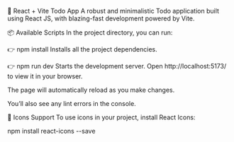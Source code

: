 🚀 React + Vite Todo App
A robust and minimalistic Todo application built using React JS, with blazing-fast development powered by Vite.

📦 Available Scripts
In the project directory, you can run:

👉 npm install
Installs all the project dependencies.

👉 npm run dev
Starts the development server.
Open http://localhost:5173/ to view it in your browser.

The page will automatically reload as you make changes.

You’ll also see any lint errors in the console.

🎨 Icons Support
To use icons in your project, install React Icons:

npm install react-icons --save

